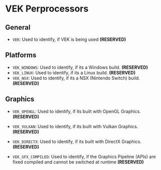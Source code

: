# VEK Perprocessors

## General
 - ```VEK```: Used to identify, if VEK is being used **(RESERVED)**

## Platforms
 - ```VEK_WINDOWS```: Used to identify, if its a Windows build. **(RESERVED)**
 - ```VEK_LINUX```:   Used to identify, if its a Linux build. **(RESERVED)**
 - ```VEK_NSX```:   Used to identify, if its a NSX (Nintendo Switch) build. **(RESERVED)**

## Graphics
 - ```VEK_OPENGL```: Used to identify, if its built with OpenGL Graphics. **(RESERVED)**
 - ```VEK_VULKAN```: Used to identify, if its built with Vulkan Graphics. **(RESERVED)**
 - ```VEK_DIRECTX```: Used to identify, if its built with DirectX Graphics. **(RESERVED)**
 
 - ```VEK_GFX_COMPILED```: Used to identify, if the Graphics Pipeline (APIs) are fixed compiled and cannot be switched at runtime **(RESERVED)**
